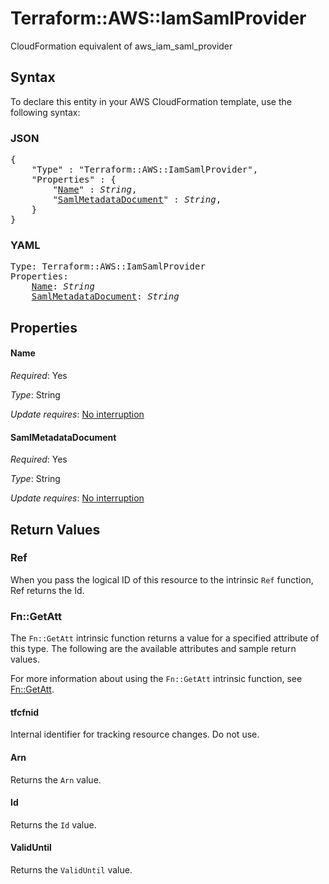 # Terraform::AWS::IamSamlProvider

CloudFormation equivalent of aws_iam_saml_provider

## Syntax

To declare this entity in your AWS CloudFormation template, use the following syntax:

### JSON

<pre>
{
    "Type" : "Terraform::AWS::IamSamlProvider",
    "Properties" : {
        "<a href="#name" title="Name">Name</a>" : <i>String</i>,
        "<a href="#samlmetadatadocument" title="SamlMetadataDocument">SamlMetadataDocument</a>" : <i>String</i>,
    }
}
</pre>

### YAML

<pre>
Type: Terraform::AWS::IamSamlProvider
Properties:
    <a href="#name" title="Name">Name</a>: <i>String</i>
    <a href="#samlmetadatadocument" title="SamlMetadataDocument">SamlMetadataDocument</a>: <i>String</i>
</pre>

## Properties

#### Name

_Required_: Yes

_Type_: String

_Update requires_: [No interruption](https://docs.aws.amazon.com/AWSCloudFormation/latest/UserGuide/using-cfn-updating-stacks-update-behaviors.html#update-no-interrupt)

#### SamlMetadataDocument

_Required_: Yes

_Type_: String

_Update requires_: [No interruption](https://docs.aws.amazon.com/AWSCloudFormation/latest/UserGuide/using-cfn-updating-stacks-update-behaviors.html#update-no-interrupt)

## Return Values

### Ref

When you pass the logical ID of this resource to the intrinsic `Ref` function, Ref returns the Id.

### Fn::GetAtt

The `Fn::GetAtt` intrinsic function returns a value for a specified attribute of this type. The following are the available attributes and sample return values.

For more information about using the `Fn::GetAtt` intrinsic function, see [Fn::GetAtt](https://docs.aws.amazon.com/AWSCloudFormation/latest/UserGuide/intrinsic-function-reference-getatt.html).

#### tfcfnid

Internal identifier for tracking resource changes. Do not use.

#### Arn

Returns the <code>Arn</code> value.

#### Id

Returns the <code>Id</code> value.

#### ValidUntil

Returns the <code>ValidUntil</code> value.

